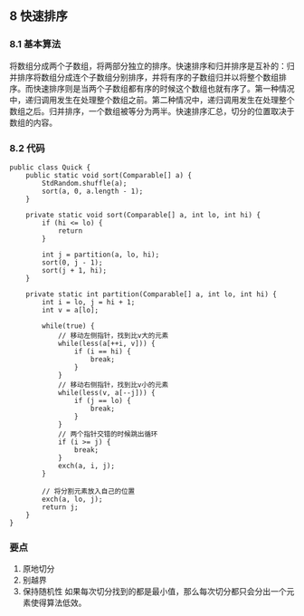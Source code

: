 ## 8 快速排序

### 8.1 基本算法

将数组分成两个子数组，将两部分独立的排序。快速排序和归并排序是互补的：归并排序将数组分成连个子数组分别排序，并将有序的子数组归并以将整个数组排序。而快速排序则是当两个子数组都有序的时候这个数组也就有序了。第一种情况中，递归调用发生在处理整个数组之前。第二种情况中，递归调用发生在处理整个数组之后。归并排序，一个数组被等分为两半。快速排序汇总，切分的位置取决于数组的内容。

### 8.2 代码

```
public class Quick {
    public static void sort(Comparable[] a) {
        StdRandom.shuffle(a);
        sort(a, 0, a.length - 1);
    }

    private static void sort(Comparable[] a, int lo, int hi) {
        if (hi <= lo) {
            return 
        }

        int j = partition(a, lo, hi);
        sort(0, j - 1);
        sort(j + 1, hi); 
    }

    private static int partition(Comparable[] a, int lo, int hi) {
        int i = lo, j = hi + 1;
        int v = a[lo];

        while(true) {
            // 移动左侧指针，找到比v大的元素
            while(less(a[++i, v])) {
                if (i == hi) {
                    break;
                }
            }
            // 移动右侧指针，找到比v小的元素
            while(less(v, a[--j])) {
                if (j == lo) {
                    break;
                }
            }
            // 两个指针交错的时候跳出循环
            if (i >= j) {
                break;
            }
            exch(a, i, j);
        }

        // 将分割元素放入自己的位置
        exch(a, lo, j);
        return j;
    }
}
```

### 要点

1. 原地切分
2. 别越界
3. 保持随机性
如果每次切分找到的都是最小值，那么每次切分都只会分出一个元素使得算法低效。

